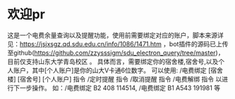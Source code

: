 # 欢迎pr

这是一个电费余量查询以及提醒功能，使用前需要绑定对应的账户，脚本来源详见：https://jsjxsgz.qd.sdu.edu.cn/info/1086/1471.htm ，bot插件的源码已上传至github(https://github.com/zzysssigm/sdu_electron_query/tree/master)，目前仅支持山东大学青岛校区 。
 具体而言，需要绑定你的宿舍楼,宿舍号,以及个人账户，其中[个人账户]是你的山大V卡通6位数字。 
可以使用: 
/电费绑定 [宿舍楼] [宿舍号] [个人账户] 指令 
/定时提醒 指令 
/取消提醒 指令 
/电费解绑 指令 
以进行下一步操作。
如：/电费绑定 B2 408 114514, /电费绑定 B1 A543 191981 等
